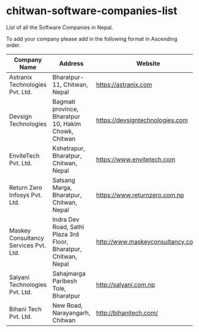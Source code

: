 # chitwan-software-companies-list
List of all the Software Companies in Nepal.

To add your company please add in the following format in Ascending order. 

| Company Name | Address | Website | Email | Contact
| --- | ---| --- | --- | --- |
| Astranix Technologies Pvt. Ltd. | Bharatpur-11, Chitwan, Nepal |https://astranix.com| info@astranix.com | 9802034500 |
| Devsign Technologies | Bagmati province, Bharatpur 10, Hakim Chowk, Chitwan |https://devsigntechnologies.com |hello@devsigntechnologies.com | 9802910012 |
| EnviteTech Pvt. Ltd. | Kshetrapur, Bharatpur, Chitwan, Nepal |https://www.envitetech.com| envitetech@gmail.com | +977-9816142254 |
| Return Zero Infosys Pvt. Ltd. | Satsang Marga, Bharatpur, Chitwan, Nepal |https://www.returnzero.com.np| mailtoreturnzero@gmail.com | 984-5024018 |
| Maskey Consultancy Services Pvt. Ltd. | Indra Dev Road, Sathi Plaza 3rd Floor, Bharatpur, Chitwan, Nepal |http://www.maskeyconsultancy.com/|  support@maskeyconsultancy.com  | 9801333558 |
| Salyani Technologies Pvt. Ltd. | Sahajmarga Paribesh Tole, Bharatpur |http://salyani.com.np|info@salyani.com|+977-56-533977|
|Bihani Tech Pvt. Ltd.| New Road, Narayangarh, Chitwan | http://bihanitech.com/| info@bihanitech.com | +977-9845214140 |
